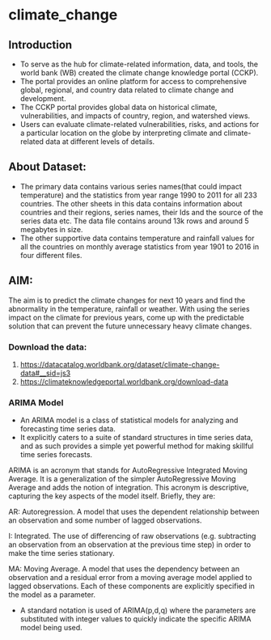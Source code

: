 # climate_change

## Introduction

- To serve as the hub for climate-related information, data, and tools, the world bank (WB) created the climate change knowledge portal (CCKP). 
- The portal provides an online platform for access to comprehensive global, regional, and country data related to climate change and development. 
- The CCKP portal provides global data on historical climate, vulnerabilities, and impacts of country, region, and watershed views. 
- Users can evaluate climate-related vulnerabilities, risks, and actions for a particular location on the globe by interpreting climate and climate-related data at different levels of details.


## About Dataset:

- The primary data contains various series names(that could impact temperature) and the statistics from year range 1990 to 2011 for all 233 countries. The other sheets in this data contains information about countries and their regions, series names, their Ids and the source of the series data etc. The data file contains around 13k rows and around 5 megabytes in size.
- The other supportive data contains temperature and rainfall values for all the countries on monthly average statistics from year 1901 to 2016 in four different files.

## AIM:

The aim is to predict the climate changes for next 10 years and find the abnormality in the temperature, rainfall or weather. With using the series impact on the climate for previous years, come up with the predictable solution that can prevent the future unnecessary heavy climate changes. 

### Download the data: 
1) https://datacatalog.worldbank.org/dataset/climate-change-data#__sid=js3
2) https://climateknowledgeportal.worldbank.org/download-data

### ARIMA Model
- An ARIMA model is a class of statistical models for analyzing and forecasting time series data.
- It explicitly caters to a suite of standard structures in time series data, and as such provides a simple yet powerful method for making skillful time series forecasts.

ARIMA is an acronym that stands for AutoRegressive Integrated Moving Average. It is a generalization of the simpler AutoRegressive Moving Average and adds the notion of integration. This acronym is descriptive, capturing the key aspects of the model itself. Briefly, they are:

AR: Autoregression. A model that uses the dependent relationship between an observation and some number of lagged observations.

I: Integrated. The use of differencing of raw observations (e.g. subtracting an observation from an observation at the previous time step) in order to make the time series stationary.

MA: Moving Average. A model that uses the dependency between an observation and a residual error from a moving average model applied to lagged observations.
Each of these components are explicitly specified in the model as a parameter.
- A standard notation is used of ARIMA(p,d,q) where the parameters are substituted with integer values to quickly indicate the specific ARIMA model being used.

